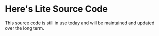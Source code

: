 # Here's Lite Source Code
This source code is still in use today and will be maintained and updated over the long term.